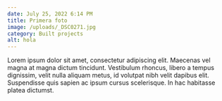```yaml
---
date: July 25, 2022 6:14 PM
title: Primera foto
image: /uploads/_DSC0271.jpg
category: Built projects
alt: hola
---
```

Lorem ipsum dolor sit amet, consectetur adipiscing elit. Maecenas vel magna at magna dictum tincidunt. Vestibulum rhoncus, libero a tempus dignissim, velit nulla aliquam metus, id volutpat nibh velit dapibus elit. Suspendisse quis sapien ac ipsum cursus scelerisque. In hac habitasse platea dictumst.